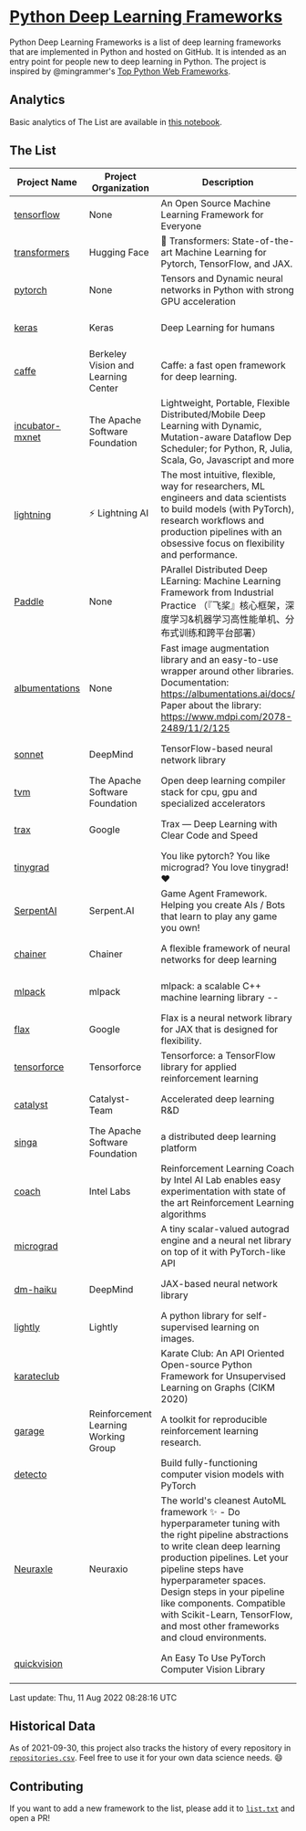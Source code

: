 # [Python Deep Learning Frameworks](https://www.github.com/shimst3r/python-deep-learning-frameworks)

Python Deep Learning Frameworks is a list of deep learning frameworks that are implemented in Python and hosted on GitHub. It is intended as an entry point for people new to deep learning in Python. The project is inspired by @mingrammer's [Top Python Web Frameworks](https://github.com/mingrammer/python-web-framework-stars).

## Analytics

Basic analytics of The List are available in [this notebook](./notebooks/development_over_time.ipynb).

## The List

| Project Name | Project Organization | Description | Stars | Forks | Open Issues | Last Commit |
| ------------ | -------------------- | ----------- | ----: | ----: | ----------: | ----------- |
| [tensorflow](https://tensorflow.org) | None | An Open Source Machine Learning Framework for Everyone | 167023 | 87051 | 2344 | 0 day(s) ago |
| [transformers](https://huggingface.co/transformers) | Hugging Face | 🤗 Transformers: State-of-the-art Machine Learning for Pytorch, TensorFlow, and JAX. | 68108 | 15796 | 548 | 0 day(s) ago |
| [pytorch](https://pytorch.org) | None | Tensors and Dynamic neural networks in Python with strong GPU acceleration | 57910 | 16132 | 9834 | 0 day(s) ago |
| [keras](http://keras.io/) | Keras | Deep Learning for humans | 55881 | 19164 | 323 | 1 day(s) ago |
| [caffe](http://caffe.berkeleyvision.org/) | Berkeley Vision and Learning Center | Caffe: a fast open framework for deep learning. | 32780 | 19006 | 1180 | 1 day(s) ago |
| [incubator-mxnet](https://mxnet.apache.org) | The Apache Software Foundation | Lightweight, Portable, Flexible Distributed/Mobile Deep Learning with Dynamic, Mutation-aware Dataflow Dep Scheduler; for Python, R, Julia, Scala, Go, Javascript and more | 20050 | 6878 | 1991 | 1 day(s) ago |
| [lightning](https://lightning.ai) | ⚡️ Lightning AI  | The most intuitive, flexible, way for researchers, ML engineers and data scientists to build models (with PyTorch), research workflows and production pipelines with an obsessive focus on flexibility and performance. | 19676 | 2540 | 569 | 0 day(s) ago |
| [Paddle](http://www.paddlepaddle.org/) | None | PArallel Distributed Deep LEarning: Machine Learning Framework from Industrial Practice （『飞桨』核心框架，深度学习&机器学习高性能单机、分布式训练和跨平台部署） | 18677 | 4659 | 2970 | 0 day(s) ago |
| [albumentations](https://albumentations.ai) | None | Fast image augmentation library and an easy-to-use wrapper around other libraries. Documentation:  https://albumentations.ai/docs/ Paper about the library: https://www.mdpi.com/2078-2489/11/2/125 | 10674 | 1375 | 290 | 0 day(s) ago |
| [sonnet](https://sonnet.dev/) | DeepMind | TensorFlow-based neural network library | 9345 | 1331 | 31 | 2 day(s) ago |
| [tvm](https://tvm.apache.org/) | The Apache Software Foundation | Open deep learning compiler stack for cpu, gpu and specialized accelerators | 8413 | 2638 | 534 | 0 day(s) ago |
| [trax](https://github.com/google/trax) | Google | Trax — Deep Learning with Clear Code and Speed | 7054 | 730 | 96 | 1 day(s) ago |
| [tinygrad](https://github.com/geohot/tinygrad) |  | You like pytorch? You like micrograd? You love tinygrad! ❤️  | 6468 | 661 | 25 | 0 day(s) ago |
| [SerpentAI](http://serpent.ai) | Serpent.AI | Game Agent Framework. Helping you create AIs / Bots that learn to play any game you own! | 6314 | 749 | 2 | 1 day(s) ago |
| [chainer](https://chainer.org) | Chainer | A flexible framework of neural networks for deep learning | 5705 | 1388 | 11 | 1 day(s) ago |
| [mlpack](https://www.mlpack.org/) | mlpack | mlpack: a scalable C++ machine learning library --  | 4051 | 1435 | 47 | 1 day(s) ago |
| [flax](https://flax.readthedocs.io) | Google | Flax is a neural network library for JAX that is designed for flexibility. | 3404 | 395 | 128 | 0 day(s) ago |
| [tensorforce](https://github.com/tensorforce/tensorforce) | Tensorforce | Tensorforce: a TensorFlow library for applied reinforcement learning | 3161 | 531 | 29 | 1 day(s) ago |
| [catalyst](https://catalyst-team.com) | Catalyst-Team | Accelerated deep learning R&D | 2966 | 363 | 6 | 1 day(s) ago |
| [singa](https://github.com/apache/singa) | The Apache Software Foundation | a distributed deep learning platform | 2656 | 831 | 40 | 0 day(s) ago |
| [coach](https://intellabs.github.io/coach/) | Intel Labs | Reinforcement Learning Coach by Intel AI Lab enables easy experimentation with state of the art Reinforcement Learning algorithms | 2175 | 437 | 90 | 1 day(s) ago |
| [micrograd](https://github.com/karpathy/micrograd) |  | A tiny scalar-valued autograd engine and a neural net library on top of it with PyTorch-like API | 2154 | 174 | 8 | 1 day(s) ago |
| [dm-haiku](https://dm-haiku.readthedocs.io) | DeepMind | JAX-based neural network library | 2089 | 166 | 75 | 1 day(s) ago |
| [lightly](https://github.com/lightly-ai/lightly) | Lightly | A python library for self-supervised learning on images. | 1727 | 140 | 72 | 1 day(s) ago |
| [karateclub](https://karateclub.readthedocs.io) |  | Karate Club: An API Oriented Open-source Python Framework for Unsupervised Learning on Graphs (CIKM 2020) | 1689 | 216 | 0 | 0 day(s) ago |
| [garage](https://github.com/rlworkgroup/garage) | Reinforcement Learning Working Group | A toolkit for reproducible reinforcement learning research. | 1493 | 268 | 227 | 1 day(s) ago |
| [detecto](https://detecto.readthedocs.io/) |  | Build fully-functioning computer vision models with PyTorch | 559 | 96 | 37 | 5 day(s) ago |
| [Neuraxle](https://www.neuraxle.org/) | Neuraxio | The world's cleanest AutoML framework ✨ - Do hyperparameter tuning with the right pipeline abstractions to write clean deep learning production pipelines. Let your pipeline steps have hyperparameter spaces. Design steps in your pipeline like components. Compatible with Scikit-Learn, TensorFlow, and most other frameworks and cloud environments. | 532 | 52 | 64 | 3 day(s) ago |
| [quickvision](https://github.com/oke-aditya/quickvision) |  | An Easy To Use PyTorch Computer Vision Library | 49 | 5 | 19 | 87 day(s) ago |

Last update: Thu, 11 Aug 2022 08:28:16 UTC

## Historical Data

As of 2021-09-30, this project also tracks the history of every repository in [`repositories.csv`](./repositories.csv). Feel free to use it for your own data science needs. :smile:

## Contributing

If you want to add a new framework to the list, please add it to [`list.txt`](./python-deep-learning-frameworks/list.txt) and open a PR!